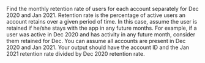 Find the monthly retention rate of users for each account separately for Dec 2020 and Jan 2021. 
Retention rate is the percentage of active users an account retains over a given period of time. 
In this case, assume the user is retained if he/she stays with the app in any future months. 
For example, if a user was active in Dec 2020 and has activity in any future month, consider them retained for Dec. 
You can assume all accounts are present in Dec 2020 and Jan 2021. 
Your output should have the account ID and the Jan 2021 retention rate divided by Dec 2020 retention rate.